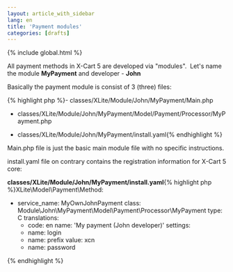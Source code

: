 ```yaml
---
layout: article_with_sidebar
lang: en
title: 'Payment modules'
categories: [drafts]
---
```


{% include global.html %}

All payment methods in X-Cart 5 are developed via "modules".  Let's name the module **MyPayment** and developer - **John**

Basically the payment module is consist of 3 (three) files:

{% highlight php %}- classes/XLite/Module/John/MyPayment/Main.php

- classes/XLite/Module/John/MyPayment/Model/Payment/Processor/MyPayment.php

- classes/XLite/Module/John/MyPayment/install.yaml{% endhighlight %}

Main.php file is just the basic main module file with no specific instructions.

install.yaml file on contrary contains the registration information for X-Cart 5 core:

**classes/XLite/Module/John/MyPayment/install.yaml**{% highlight php %}XLite\Model\Payment\Method:
  - service_name: MyOwnJohnPayment
    class: Module\John\MyPayment\Model\Payment\Processor\MyPayment
    type: C
    translations:
      - code: en
        name: 'My payment (John developer)'
    settings:
      - name: login
      - name: prefix
        value: xcn
      - name: password

{% endhighlight %}